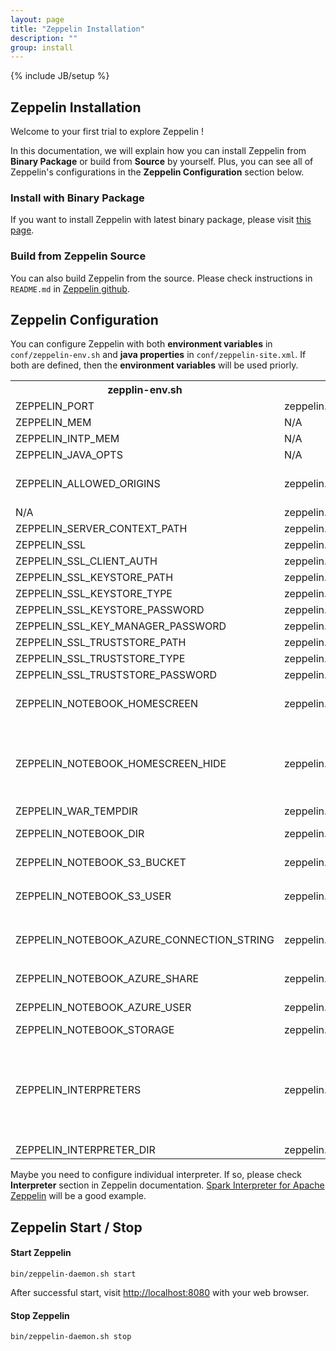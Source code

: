 ```yaml
---
layout: page
title: "Zeppelin Installation"
description: ""
group: install
---
```

<!--
Licensed under the Apache License, Version 2.0 (the "License");
you may not use this file except in compliance with the License.
You may obtain a copy of the License at

http://www.apache.org/licenses/LICENSE-2.0

Unless required by applicable law or agreed to in writing, software
distributed under the License is distributed on an "AS IS" BASIS,
WITHOUT WARRANTIES OR CONDITIONS OF ANY KIND, either express or implied.
See the License for the specific language governing permissions and
limitations under the License.
-->
{% include JB/setup %}



## Zeppelin Installation
Welcome to your first trial to explore Zeppelin ! 

In this documentation, we will explain how you can install Zeppelin from **Binary Package** or build from **Source** by yourself. Plus, you can see all of Zeppelin's configurations in the **Zeppelin Configuration** section below.

### Install with Binary Package

If you want to install Zeppelin with latest binary package, please visit [this page](http://zeppelin.incubator.apache.org/download.html).

### Build from Zeppelin Source

You can also build Zeppelin from the source. Please check instructions in `README.md` in [Zeppelin github](https://github.com/apache/incubator-zeppelin/blob/master/README.md). 


## Zeppelin Configuration

You can configure Zeppelin with both **environment variables** in `conf/zeppelin-env.sh` and **java properties** in `conf/zeppelin-site.xml`. If both are defined, then the **environment variables** will be used priorly.

<table class="table-configuration">
  <tr>
    <th>zepplin-env.sh</th>
    <th>zepplin-site.xml</th>
    <th>Default value</th>
    <th>Description</th>
  </tr>
  <tr>
    <td>ZEPPELIN_PORT</td>
    <td>zeppelin.server.port</td>
    <td>8080</td>
    <td>Zeppelin server port</td>
  </tr>
  <tr>
    <td>ZEPPELIN_MEM</td>
    <td>N/A</td>
    <td>-Xmx1024m -XX:MaxPermSize=512m</td>
    <td>JVM mem options</td>
  </tr>
  <tr>
    <td>ZEPPELIN_INTP_MEM</td>
    <td>N/A</td>
    <td>ZEPPELIN_MEM</td>
    <td>JVM mem options for interpreter process</td>
  </tr>
  <tr>
    <td>ZEPPELIN_JAVA_OPTS</td>
    <td>N/A</td>
    <td></td>
    <td>JVM options</td>
  </tr>
  <tr>
    <td>ZEPPELIN_ALLOWED_ORIGINS</td>
    <td>zeppelin.server.allowed.origins</td>
    <td>*</td>
    <td>Enables a way to specify a ',' separated list of allowed origins for rest and websockets. <br /> i.e. http://localhost:8080 </td>
  </tr>
    <tr>
    <td>N/A</td>
    <td>zeppelin.anonymous.allowed</td>
    <td>true</td>
    <td>Anonymous user is allowed by default.</td>
  </tr>
  <tr>
    <td>ZEPPELIN_SERVER_CONTEXT_PATH</td>
    <td>zeppelin.server.context.path</td>
    <td>/</td>
    <td>A context path of the web application</td>
  </tr>
  <tr>
    <td>ZEPPELIN_SSL</td>
    <td>zeppelin.ssl</td>
    <td>false</td>
    <td></td>
  </tr>
  <tr>
    <td>ZEPPELIN_SSL_CLIENT_AUTH</td>
    <td>zeppelin.ssl.client.auth</td>
    <td>false</td>
    <td></td>
  </tr>
  <tr>
    <td>ZEPPELIN_SSL_KEYSTORE_PATH</td>
    <td>zeppelin.ssl.keystore.path</td>
    <td>keystore</td>
    <td></td>
  </tr>
  <tr>
    <td>ZEPPELIN_SSL_KEYSTORE_TYPE</td>
    <td>zeppelin.ssl.keystore.type</td>
    <td>JKS</td>
    <td></td>
  </tr>
  <tr>
    <td>ZEPPELIN_SSL_KEYSTORE_PASSWORD</td>
    <td>zeppelin.ssl.keystore.password</td>
    <td></td>
    <td></td>
  </tr>
  <tr>
    <td>ZEPPELIN_SSL_KEY_MANAGER_PASSWORD</td>
    <td>zeppelin.ssl.key.manager.password</td>
    <td></td>
    <td></td>
  </tr>
  <tr>
    <td>ZEPPELIN_SSL_TRUSTSTORE_PATH</td>
    <td>zeppelin.ssl.truststore.path</td>
    <td></td>
    <td></td>
  </tr>
  <tr>
    <td>ZEPPELIN_SSL_TRUSTSTORE_TYPE</td>
    <td>zeppelin.ssl.truststore.type</td>
    <td></td>
    <td></td>
  </tr>
  <tr>
    <td>ZEPPELIN_SSL_TRUSTSTORE_PASSWORD</td>
    <td>zeppelin.ssl.truststore.password</td>
    <td></td>
    <td></td>
  </tr>
  <tr>
    <td>ZEPPELIN_NOTEBOOK_HOMESCREEN</td>
    <td>zeppelin.notebook.homescreen</td>
    <td></td>
    <td>A notebook id displayed in Zeppelin homescreen <br />i.e. 2A94M5J1Z</td>
  </tr>
  <tr>
    <td>ZEPPELIN_NOTEBOOK_HOMESCREEN_HIDE</td>
    <td>zeppelin.notebook.homescreen.hide</td>
    <td>false</td>
    <td>This value can be "true" when to hide the notebook id set by <code>ZEPPELIN_NOTEBOOK_HOMESCREEN</code> on the Zeppelin homescreen. <br />For the further information, please read <a href="../manual/notebookashomepage.html">Customize your Zeppelin homepage</a>.</td>
  </tr>
  <tr>
    <td>ZEPPELIN_WAR_TEMPDIR</td>
    <td>zeppelin.war.tempdir</td>
    <td>webapps</td>
    <td>A location of jetty temporary directory</td>
  </tr>
  <tr>
    <td>ZEPPELIN_NOTEBOOK_DIR</td>
    <td>zeppelin.notebook.dir</td>
    <td>notebook</td>
    <td>The root directory where Zeppelin notebook directories are saved</td>
  </tr>
  <tr>
    <td>ZEPPELIN_NOTEBOOK_S3_BUCKET</td>
    <td>zeppelin.notebook.s3.bucket</td>
    <td>zeppelin</td>
    <td>S3 Bucket where Zeppelin notebook files will be saved</td>
  </tr>
  <tr>
    <td>ZEPPELIN_NOTEBOOK_S3_USER</td>
    <td>zeppelin.notebook.s3.user</td>
    <td>user</td>
    <td>A user name of S3 bucket<br />i.e. <code>bucket/user/notebook/2A94M5J1Z/note.json</code></td>
  </tr>
  <tr>
    <td>ZEPPELIN_NOTEBOOK_AZURE_CONNECTION_STRING</td>
    <td>zeppelin.notebook.azure.connectionString</td>
    <td></td>
    <td>The Azure storage account connection string<br />i.e. <code>DefaultEndpointsProtocol=https;AccountName=&lt;accountName&gt;;AccountKey=&lt;accountKey&gt;</code></td>
  </tr>
  <tr>
    <td>ZEPPELIN_NOTEBOOK_AZURE_SHARE</td>
    <td>zeppelin.notebook.azure.share</td>
    <td>zeppelin</td>
    <td>Share where the Zeppelin notebook files will be saved</td>
  </tr>
  <tr>
    <td>ZEPPELIN_NOTEBOOK_AZURE_USER</td>
    <td>zeppelin.notebook.azure.user</td>
    <td>user</td>
    <td>An optional user name of Azure file share<br />i.e. <code>share/user/notebook/2A94M5J1Z/note.json</code></td>
  </tr>
  <tr>
    <td>ZEPPELIN_NOTEBOOK_STORAGE</td>
    <td>zeppelin.notebook.storage</td>
    <td>org.apache.zeppelin.notebook.repo.VFSNotebookRepo</td>
    <td>Comma separated list of notebook storage</td>
  </tr>
  <tr>
    <td>ZEPPELIN_INTERPRETERS</td>
    <td>zeppelin.interpreters</td>
  <description></description>
    <td>org.apache.zeppelin.spark.SparkInterpreter,<br />org.apache.zeppelin.spark.PySparkInterpreter,<br />org.apache.zeppelin.spark.SparkSqlInterpreter,<br />org.apache.zeppelin.spark.DepInterpreter,<br />org.apache.zeppelin.markdown.Markdown,<br />org.apache.zeppelin.shell.ShellInterpreter,<br />org.apache.zeppelin.hive.HiveInterpreter<br />
    ...
    </td>
    <td>Comma separated interpreter configurations [Class] <br /> The first interpreter will be a default value. <br /> It means only the first interpreter in this list can be available without <code>%interpreter_name</code> annotation in Zeppelin notebook paragraph. </td>
  </tr>
  <tr>
    <td>ZEPPELIN_INTERPRETER_DIR</td>
    <td>zeppelin.interpreter.dir</td>
    <td>interpreter</td>
    <td>Zeppelin interpreter directory</td>
  </tr>
</table>

Maybe you need to configure individual interpreter. If so, please check **Interpreter** section in Zeppelin documentation.
[Spark Interpreter for Apache Zeppelin](../interpreter/spark.html) will be a good example. 

## Zeppelin Start / Stop
#### Start Zeppelin

```
bin/zeppelin-daemon.sh start
```
After successful start, visit [http://localhost:8080](http://localhost:8080) with your web browser.

#### Stop Zeppelin

```
bin/zeppelin-daemon.sh stop
```

